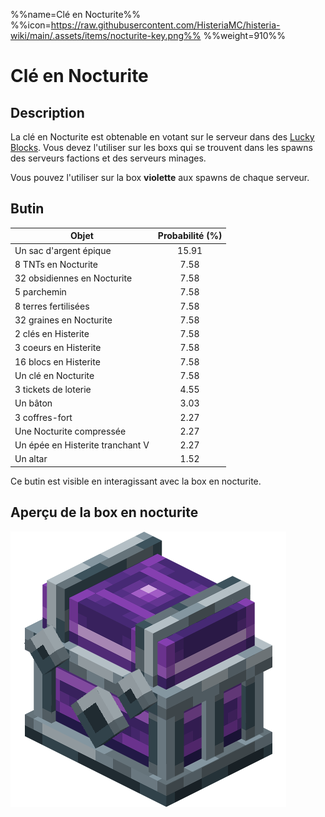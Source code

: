 %%name=Clé en Nocturite%%
%%icon=https://raw.githubusercontent.com/HisteriaMC/histeria-wiki/main/.assets/items/nocturite-key.png%%
%%weight=910%%

# Clé en Nocturite

## Description
La clé en Nocturite est obtenable en votant sur le serveur dans des [Lucky Blocks](https://histeria.fr/wiki/3-1-utilitaire-principal/lucky-block).
Vous devez l'utiliser sur les boxs qui se trouvent dans les spawns des serveurs factions et des serveurs minages.

Vous pouvez l'utiliser sur la box **violette** aux spawns de chaque serveur.

## Butin

| Objet | Probabilité (%) |
| --- | :---: |
| Un sac d'argent épique | 15.91 |
| 8 TNTs en Nocturite | 7.58 |
| 32 obsidiennes en Nocturite | 7.58 |
| 5 parchemin | 7.58 |
| 8 terres fertilisées | 7.58 |
| 32 graines en Nocturite | 7.58 |
| 2 clés en Histerite | 7.58 |
| 3 coeurs en Histerite | 7.58 |
| 16 blocs en Histerite | 7.58 |
| Un clé en Nocturite | 7.58 |
| 3 tickets de loterie | 4.55 |
| Un bâton | 3.03 |
| 3 coffres-fort | 2.27 |
| Une Nocturite compressée | 2.27 |
| Un épée en Histerite tranchant V | 2.27 |
| Un altar | 1.52 |

Ce butin est visible en interagissant avec la box en nocturite.

## Aperçu de la box en nocturite

![box en nocturite](https://raw.githubusercontent.com/HisteriaMC/histeria-wiki/main/.assets/blocks/nocturite-box.png)
